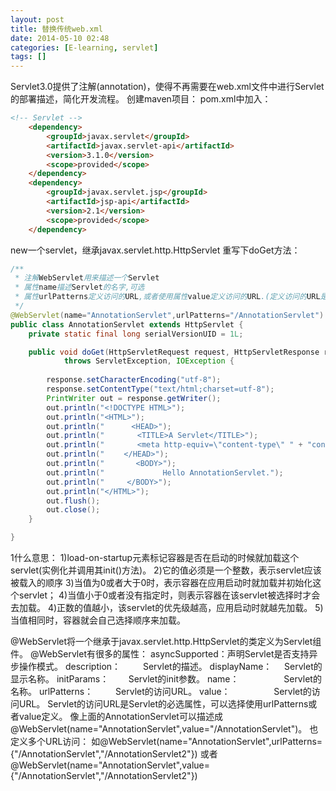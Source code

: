 ```yaml
---
layout: post
title: 替换传统web.xml
date: 2014-05-10 02:48
categories: [E-learning, servlet]
tags: []
---
```

Servlet3.0提供了注解(annotation)，使得不再需要在web.xml文件中进行Servlet的部署描述，简化开发流程。
创建maven项目：
pom.xml中加入：


```html
<!-- Servlet -->
    <dependency>
        <groupId>javax.servlet</groupId>
        <artifactId>javax.servlet-api</artifactId>
        <version>3.1.0</version>
        <scope>provided</scope>
    </dependency>
    <dependency>
        <groupId>javax.servlet.jsp</groupId>
        <artifactId>jsp-api</artifactId>
        <version>2.1</version>
        <scope>provided</scope>
    </dependency>
```



new一个servlet，继承javax.servlet.http.HttpServlet
重写下doGet方法：


```java
/**
 * 注解WebServlet用来描述一个Servlet
 * 属性name描述Servlet的名字,可选
 * 属性urlPatterns定义访问的URL,或者使用属性value定义访问的URL.(定义访问的URL是必选属性)
 */
@WebServlet(name="AnnotationServlet",urlPatterns="/AnnotationServlet")
public class AnnotationServlet extends HttpServlet {
	private static final long serialVersionUID = 1L;

	public void doGet(HttpServletRequest request, HttpServletResponse response)
            throws ServletException, IOException {
        
        response.setCharacterEncoding("utf-8");
        response.setContentType("text/html;charset=utf-8");
        PrintWriter out = response.getWriter();
        out.println("<!DOCTYPE HTML>");
        out.println("<HTML>");
        out.println("      <HEAD>");
        out.println("    　　<TITLE>A Servlet</TITLE>");
        out.println("    　　<meta http-equiv=\"content-type\" " + "content=\"text/html; charset=utf-8\">");
        out.println("　　 </HEAD>");
        out.println("       <BODY>");
        out.println("             Hello AnnotationServlet.");
        out.println("     </BODY>");
        out.println("</HTML>");
        out.flush();
        out.close();
    }

}
```


<load-on-startup>1</load-on-startup>什么意思：
1)load-on-startup元素标记容器是否在启动的时候就加载这个servlet(实例化并调用其init()方法)。
2)它的值必须是一个整数，表示servlet应该被载入的顺序
3)当值为0或者大于0时，表示容器在应用启动时就加载并初始化这个servlet；
4)当值小于0或者没有指定时，则表示容器在该servlet被选择时才会去加载。
4)正数的值越小，该servlet的优先级越高，应用启动时就越先加载。
5)当值相同时，容器就会自己选择顺序来加载。




@WebServlet将一个继承于javax.servlet.http.HttpServlet的类定义为Servlet组件。
@WebServlet有很多的属性：
asyncSupported：声明Servlet是否支持异步操作模式。
description：　　  Servlet的描述。
displayName：     Servlet的显示名称。
initParams：        Servlet的init参数。
name：　　　　    Servlet的名称。
urlPatterns：　　  Servlet的访问URL。
value：　　　       Servlet的访问URL。
Servlet的访问URL是Servlet的必选属性，可以选择使用urlPatterns或者value定义。
像上面的AnnotationServlet可以描述成@WebServlet(name="AnnotationServlet",value="/AnnotationServlet")。
也定义多个URL访问：
如@WebServlet(name="AnnotationServlet",urlPatterns={"/AnnotationServlet","/AnnotationServlet2"})
或者@WebServlet(name="AnnotationServlet",value={"/AnnotationServlet","/AnnotationServlet2"})

